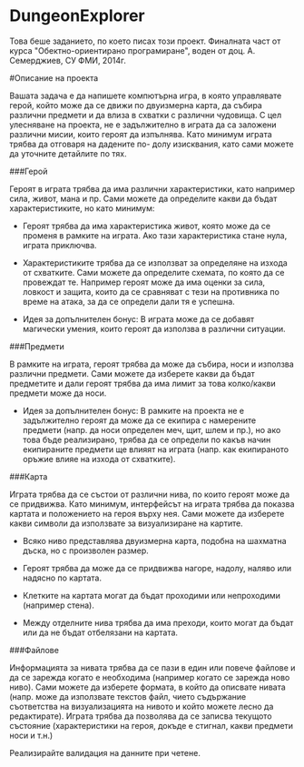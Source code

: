 DungeonExplorer
==================
Това беше заданието, по което писах този проект. Финалната част от курса "Обектно-ориентирано програмиране", воден от доц. А. Семерджиев, СУ ФМИ, 2014г.

#Описание на проекта

Вашата задача е да напишете компютърна игра, в която управлявате герой, който може да 
се движи по двуизмерна карта, да събира различни предмети и да влиза в схватки с различни 
чудовища. С цел улесняване на проекта, не е задължително в играта да са заложени различни 
мисии, които героят да изпълнява. Като минимум играта трябва да отговаря на дадените по-
долу изисквания, като сами можете да уточните детайлите по тях.

###Герой

Героят в играта трябва да има различни характеристики, като например сила, живот, мана и 
пр. Сами можете да определите какви да бъдат характеристиките, но като минимум:

- Героят трябва да има характеристика живот, която може да се променя в рамките на играта. Ако тази характеристика стане нула, играта приключва.

- Характеристиките трябва да се използват за определяне на изхода от схватките. Сами можете да определите схемата, по която да се провеждат те. Например героят може да има оценки за сила, ловкост и защита, които да се сравняват с тези на противника по време на атака, за да се определи дали тя е успешна.

- Идея за допълнителен бонус:
  В играта може да се добавят магически умения, които героят да 
използва в различни ситуации.

###Предмети

В рамките на играта, героят трябва да може да събира, носи и използва различни предмети. Сами можете да изберете какви да бъдат предметите и дали героят трябва да има лимит за това колко/какви предмети може да носи.

- Идея за допълнителен бонус: В рамките на проекта не е задължително героят да може да се екипира с намерените предмети (напр. да носи определен меч, щит, шлем и пр.), но ако това бъде реализирано, трябва да се определи по какъв начин екипираните предмети ще влияят на 
играта (напр. как екипираното оръжие влияе на изхода от схватките).

###Карта

Играта трябва да се състои от различни нива, по които героят може да се придвижва. Като минимум, интерфейсът на играта трябва да показва картата и положението на героя върху нея. Сами можете да изберете какви символи да използвате за визуализиране на картите. 

- Всяко ниво представлява двуизмерна карта, подобна на шахматна дъска, но с произволен размер.

- Героят трябва да може да се придвижва нагоре, надолу, наляво или надясно по картата. 

- Клетките на картата могат да бъдат проходими или непроходими (например стена).

- Между отделните нива трябва да има преходи, които могат да бъдат или да не бъдат отбелязани на картата. 

###Файлове

Информацията за нивата трябва да се пази в един или повече файлове и да се зарежда когато е необходима (например когато се зарежда ново ниво). Сами можете да изберете формата, в който да описвате нивата (напр. може да използвате текстов файл, чието съдържание съответства на визуализацията на нивото и който можете лесно да редактирате).
Играта трябва да позволява да се записва текущото състояние (характеристики на героя, докъде е стигнал, какви предмети носи и т.н.) 

Реализирайте валидация на данните при четене.
